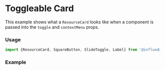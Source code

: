 # Toggleable Card

This example shows what a `ResourceCard` looks like when a component is passed into the `toggle` and `contextMenu` props.

### Usage
```js
import {ResourceCard, SquareButton, SlideToggle, Label} from '@influxdata/clockface'
```

### Example
<!-- STORY -->

<!-- STORY HIDE START -->

<!-- STORY HIDE END -->

<!-- PROPS -->
